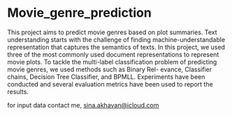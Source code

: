 # Movie_genre_prediction

This project aims to predict movie genres based on plot summaries. Text understanding starts with the challenge of finding machine-understandable representation that captures the semantics of texts. In this project, we used three of the most commonly used document representations to represent movie plots. To tackle the multi-label classification problem of predicting movie genres, we used methods such as Binary Rel- evance, Classifier chains, Decision Tree Classifier, and BPMLL. Experiments have been conducted and several evaluation metrics have been used to report the results.





for input data contact me, sina.akhavan@icloud.com
